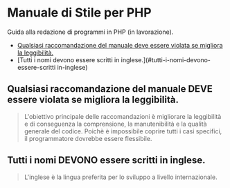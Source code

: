 # Manuale di Stile per PHP
Guida alla redazione di programmi in PHP (in lavorazione).

* [Qualsiasi raccomandazione del manuale deve essere violata se migliora la leggibilità.](#qualsiasi-raccomandazione-del-manuale-deve-essere-violata-se-migliora-la-leggibilità)
* [Tutti i nomi devono essere scritti in inglese.](#tutti-i-nomi-devono-essere-scritti in-inglese)

## Qualsiasi raccomandazione del manuale **DEVE** essere violata se migliora la leggibilità.
> L'obiettivo principale delle raccomandazioni è migliorare la leggibilità e di conseguenza la comprensione, la manutenibilità e la qualità generale del codice. Poichè è impossibile coprire tutti i casi specifici, il programmatore dovrebbe essere flessibile.

##  Tutti i nomi **DEVONO** essere scritti in inglese.
> L'inglese è la lingua preferita per lo sviluppo a livello internazionale.
